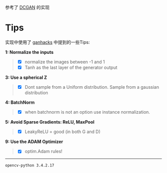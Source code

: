 参考了 [DCGAN](https://github.com/carpedm20/DCGAN-tensorflow) 的实现

# Tips
实现中使用了 [ganhacks](https://github.com/soumith/ganhacks) 中提到的一些Tips:

**1: Normalize the inputs**

>- [x] normalize the images between -1 and 1
>- [x] Tanh as the last layer of the generator output

**3: Use a spherical Z**

>- [x] Dont sample from a Uniform distribution. Sample from a gaussian distribution

**4: BatchNorm**

>- [x] when batchnorm is not an option use instance normalization.

**5: Avoid Sparse Gradients: ReLU, MaxPool**

>- [x] LeakyReLU = good (in both G and D)

**9: Use the ADAM Optimizer**

>- [x] optim.Adam rules!

---

`opencv-python 3.4.2.17`
